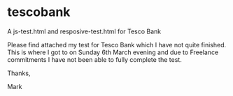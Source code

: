 # tescobank
A js-test.html and resposive-test.html for Tesco Bank

Please find attached my test for Tesco Bank which I have not quite finished. This is where I got to on Sunday 6th March evening and due to Freelance commitments I have not been able to fully complete the test.

Thanks,

Mark
